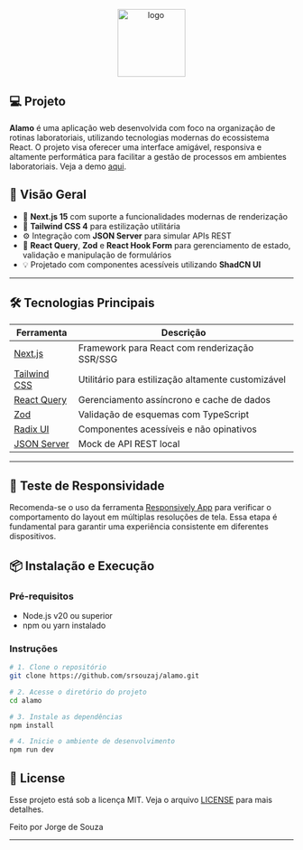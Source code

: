 <p align="center">
  <img alt="logo" width="120px" height="120px" src="https://media.licdn.com/dms/image/v2/D4E0BAQG8oQuCUu_kSw/company-logo_200_200/B4EZdgFUr7HsAc-/0/1749663698195?e=1755129600&v=beta&t=JjsZc_MuxiEKdXaW8VhQSSTD8vpSda5XclQRYTdkpvg" />
</p>

## **💻** Projeto

**Alamo** é uma aplicação web desenvolvida com foco na organização de rotinas laboratoriais, utilizando tecnologias modernas do ecossistema React. O projeto visa oferecer uma interface amigável, responsiva e altamente performática para facilitar a gestão de processos em ambientes laboratoriais. Veja a demo [aqui](https://www.loom.com/share/3ddda42916334e6d8452e34dba9a781d?sid=31781f39-fdfe-4332-a8f5-79aca68df39e).

## 📌 Visão Geral

- 🚀 **Next.js 15** com suporte a funcionalidades modernas de renderização
- 💅 **Tailwind CSS 4** para estilização utilitária
- ⚙️ Integração com **JSON Server** para simular APIs REST
- 🧠 **React Query**, **Zod** e **React Hook Form** para gerenciamento de estado, validação e manipulação de formulários
- 💡 Projetado com componentes acessíveis utilizando **ShadCN UI**

---

## 🛠️ Tecnologias Principais

| Ferramenta                                             | Descrição                                          |
| ------------------------------------------------------ | -------------------------------------------------- |
| [Next.js](https://nextjs.org/)                         | Framework para React com renderização SSR/SSG      |
| [Tailwind CSS](https://tailwindcss.com/)               | Utilitário para estilização altamente customizável |
| [React Query](https://tanstack.com/query)              | Gerenciamento assíncrono e cache de dados          |
| [Zod](https://zod.dev/)                                | Validação de esquemas com TypeScript               |
| [Radix UI](https://www.radix-ui.com/)                  | Componentes acessíveis e não opinativos            |
| [JSON Server](https://github.com/typicode/json-server) | Mock de API REST local                             |

---

## 🧪 Teste de Responsividade

Recomenda-se o uso da ferramenta [Responsively App](http://responsively.app/download) para verificar o comportamento do layout em múltiplas resoluções de tela. Essa etapa é fundamental para garantir uma experiência consistente em diferentes dispositivos.

## 📦 Instalação e Execução

### Pré-requisitos

- Node.js v20 ou superior
- npm ou yarn instalado

### Instruções

```bash
# 1. Clone o repositório
git clone https://github.com/srsouzaj/alamo.git

# 2. Acesse o diretório do projeto
cd alamo

# 3. Instale as dependências
npm install

# 4. Inicie o ambiente de desenvolvimento
npm run dev
```

## 📝 License

Esse projeto está sob a licença MIT. Veja o arquivo [LICENSE](https://github.com/srsouzaj/alamo/edit/main/LICENSE) para mais detalhes.

Feito por Jorge de Souza

---
